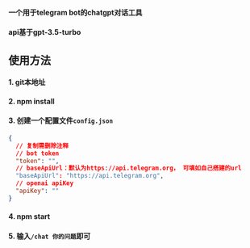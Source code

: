 #### 一个用于telegram bot的chatgpt对话工具

#### api基于gpt-3.5-turbo

## 使用方法

#### 1. git本地址

#### 2. npm install

#### 3. 创建一个配置文件`config.json`
~~~json
{
  // 复制需删除注释
  // bot token
  "token": "",
  // baseApiUrl：默认为https://api.telegram.org， 可填如自己搭建的url
  "baseApiUrl": "https://api.telegram.org",
  // openai apiKey
  "apiKey": ""
}
~~~
#### 4. npm start

#### 5. 输入`/chat 你的问题`即可